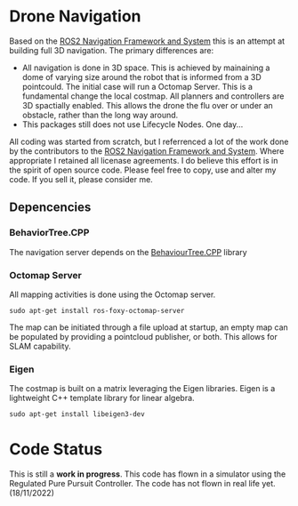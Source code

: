 # Drone Navigation
Based on the [ROS2 Navigation Framework and System](https://github.com/ros-planning/navigation2) this is an attempt at building full 3D navigation.  The primary differences are:
 - All navigation is done in 3D space.  This is achieved by mainaining a dome of varying size around the robot that is informed from a 3D pointcould.  The initial case will run a Octomap Server.  This is a fundamental change the local costmap.  All planners and controllers are 3D spactially enabled.  This allows the drone the flu over or under an obstacle, rather than the long way around.
 - This packages still does not use Lifecycle Nodes.  One day...
 
All coding was started from scratch, but I referrenced a lot of the work done by the contributors to the [ROS2 Navigation Framework and System](https://github.com/ros-planning/navigation2).  Where appropriate I retained all licenase agreements.  I do believe this effort is in the spirit of open source code.  Please feel free to copy, use and alter my code.  If you sell it, please consider me.
 
## Depencencies
### BehaviorTree.CPP
The navigation server depends on the [BehaviourTree.CPP](https://github.com/BehaviorTree/BehaviorTree.CPP) library

### Octomap Server
All mapping activities is done using the Octomap server.
```
sudo apt-get install ros-foxy-octomap-server
```
The map can be initiated through a file upload at startup, an empty map can be populated by providing a pointcloud publisher, or both.  This allows for SLAM capability.

### Eigen
The costmap is built on a matrix leveraging the Eigen libraries.  Eigen is a lightweight C++ template library for linear algebra.
```
sudo apt-get install libeigen3-dev
```

# Code Status
This is still a **work in progress**.  This code has flown in a simulator using the Regulated Pure Pursuit Controller.  The code has not flown in real life  yet. (18/11/2022)
